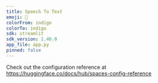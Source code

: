 ```yaml
---
title: Speech To Text
emoji: 🦀
colorFrom: indigo
colorTo: indigo
sdk: streamlit
sdk_version: 1.40.0
app_file: app.py
pinned: false
---
```


Check out the configuration reference at https://huggingface.co/docs/hub/spaces-config-reference
